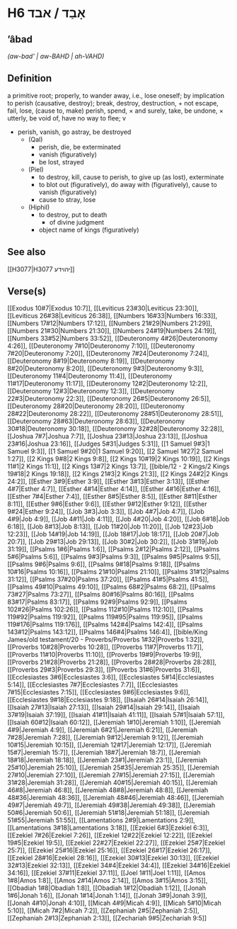 # H6 אָבַד / אבד

## ʼâbad

_(aw-bad' | aw-BAHD | ah-VAHD)_

## Definition

a primitive root; properly, to wander away, i.e., lose oneself; by implication to perish (causative, destroy); break, destroy, destruction, + not escape, fail, lose, (cause to, make) perish, spend, × and surely, take, be undone, × utterly, be void of, have no way to flee; v

- perish, vanish, go astray, be destroyed
  - (Qal)
    - perish, die, be exterminated
    - vanish (figuratively)
    - be lost, strayed
  - (Piel)
    - to destroy, kill, cause to perish, to give up (as lost), exterminate
    - to blot out (figuratively), do away with (figuratively), cause to vanish (figuratively)
    - cause to stray, lose
  - (Hiphil)
    - to destroy, put to death
      - of divine judgment
    - object name of kings (figuratively)

## See also

[[H3077|H3077 יהוידע]]

## Verse(s)

[[Exodus 10#7|Exodus 10:7]], [[Leviticus 23#30|Leviticus 23:30]], [[Leviticus 26#38|Leviticus 26:38]], [[Numbers 16#33|Numbers 16:33]], [[Numbers 17#12|Numbers 17:12]], [[Numbers 21#29|Numbers 21:29]], [[Numbers 21#30|Numbers 21:30]], [[Numbers 24#19|Numbers 24:19]], [[Numbers 33#52|Numbers 33:52]], [[Deuteronomy 4#26|Deuteronomy 4:26]], [[Deuteronomy 7#10|Deuteronomy 7:10]], [[Deuteronomy 7#20|Deuteronomy 7:20]], [[Deuteronomy 7#24|Deuteronomy 7:24]], [[Deuteronomy 8#19|Deuteronomy 8:19]], [[Deuteronomy 8#20|Deuteronomy 8:20]], [[Deuteronomy 9#3|Deuteronomy 9:3]], [[Deuteronomy 11#4|Deuteronomy 11:4]], [[Deuteronomy 11#17|Deuteronomy 11:17]], [[Deuteronomy 12#2|Deuteronomy 12:2]], [[Deuteronomy 12#3|Deuteronomy 12:3]], [[Deuteronomy 22#3|Deuteronomy 22:3]], [[Deuteronomy 26#5|Deuteronomy 26:5]], [[Deuteronomy 28#20|Deuteronomy 28:20]], [[Deuteronomy 28#22|Deuteronomy 28:22]], [[Deuteronomy 28#51|Deuteronomy 28:51]], [[Deuteronomy 28#63|Deuteronomy 28:63]], [[Deuteronomy 30#18|Deuteronomy 30:18]], [[Deuteronomy 32#28|Deuteronomy 32:28]], [[Joshua 7#7|Joshua 7:7]], [[Joshua 23#13|Joshua 23:13]], [[Joshua 23#16|Joshua 23:16]], [[Judges 5#31|Judges 5:31]], [[1 Samuel 9#3|1 Samuel 9:3]], [[1 Samuel 9#20|1 Samuel 9:20]], [[2 Samuel 1#27|2 Samuel 1:27]], [[2 Kings 9#8|2 Kings 9:8]], [[2 Kings 10#19|2 Kings 10:19]], [[2 Kings 11#1|2 Kings 11:1]], [[2 Kings 13#7|2 Kings 13:7]], [[bible/12 - 2 Kings/2 Kings 19#18|2 Kings 19:18]], [[2 Kings 21#3|2 Kings 21:3]], [[2 Kings 24#2|2 Kings 24:2]], [[Esther 3#9|Esther 3:9]], [[Esther 3#13|Esther 3:13]], [[Esther 4#7|Esther 4:7]], [[Esther 4#14|Esther 4:14]], [[Esther 4#16|Esther 4:16]], [[Esther 7#4|Esther 7:4]], [[Esther 8#5|Esther 8:5]], [[Esther 8#11|Esther 8:11]], [[Esther 9#6|Esther 9:6]], [[Esther 9#12|Esther 9:12]], [[Esther 9#24|Esther 9:24]], [[Job 3#3|Job 3:3]], [[Job 4#7|Job 4:7]], [[Job 4#9|Job 4:9]], [[Job 4#11|Job 4:11]], [[Job 4#20|Job 4:20]], [[Job 6#18|Job 6:18]], [[Job 8#13|Job 8:13]], [[Job 11#20|Job 11:20]], [[Job 12#23|Job 12:23]], [[Job 14#19|Job 14:19]], [[Job 18#17|Job 18:17]], [[Job 20#7|Job 20:7]], [[Job 29#13|Job 29:13]], [[Job 30#2|Job 30:2]], [[Job 31#19|Job 31:19]], [[Psalms 1#6|Psalms 1:6]], [[Psalms 2#12|Psalms 2:12]], [[Psalms 5#6|Psalms 5:6]], [[Psalms 9#3|Psalms 9:3]], [[Psalms 9#5|Psalms 9:5]], [[Psalms 9#6|Psalms 9:6]], [[Psalms 9#18|Psalms 9:18]], [[Psalms 10#16|Psalms 10:16]], [[Psalms 21#10|Psalms 21:10]], [[Psalms 31#12|Psalms 31:12]], [[Psalms 37#20|Psalms 37:20]], [[Psalms 41#5|Psalms 41:5]], [[Psalms 49#10|Psalms 49:10]], [[Psalms 68#2|Psalms 68:2]], [[Psalms 73#27|Psalms 73:27]], [[Psalms 80#16|Psalms 80:16]], [[Psalms 83#17|Psalms 83:17]], [[Psalms 92#9|Psalms 92:9]], [[Psalms 102#26|Psalms 102:26]], [[Psalms 112#10|Psalms 112:10]], [[Psalms 119#92|Psalms 119:92]], [[Psalms 119#95|Psalms 119:95]], [[Psalms 119#176|Psalms 119:176]], [[Psalms 142#4|Psalms 142:4]], [[Psalms 143#12|Psalms 143:12]], [[Psalms 146#4|Psalms 146:4]], [[bible/King James/old testament/20 - Proverbs/Proverbs 1#32|Proverbs 1:32]], [[Proverbs 10#28|Proverbs 10:28]], [[Proverbs 11#7|Proverbs 11:7]], [[Proverbs 11#10|Proverbs 11:10]], [[Proverbs 19#9|Proverbs 19:9]], [[Proverbs 21#28|Proverbs 21:28]], [[Proverbs 28#28|Proverbs 28:28]], [[Proverbs 29#3|Proverbs 29:3]], [[Proverbs 31#6|Proverbs 31:6]], [[Ecclesiastes 3#6|Ecclesiastes 3:6]], [[Ecclesiastes 5#14|Ecclesiastes 5:14]], [[Ecclesiastes 7#7|Ecclesiastes 7:7]], [[Ecclesiastes 7#15|Ecclesiastes 7:15]], [[Ecclesiastes 9#6|Ecclesiastes 9:6]], [[Ecclesiastes 9#18|Ecclesiastes 9:18]], [[Isaiah 26#14|Isaiah 26:14]], [[Isaiah 27#13|Isaiah 27:13]], [[Isaiah 29#14|Isaiah 29:14]], [[Isaiah 37#19|Isaiah 37:19]], [[Isaiah 41#11|Isaiah 41:11]], [[Isaiah 57#1|Isaiah 57:1]], [[Isaiah 60#12|Isaiah 60:12]], [[Jeremiah 1#10|Jeremiah 1:10]], [[Jeremiah 4#9|Jeremiah 4:9]], [[Jeremiah 6#21|Jeremiah 6:21]], [[Jeremiah 7#28|Jeremiah 7:28]], [[Jeremiah 9#12|Jeremiah 9:12]], [[Jeremiah 10#15|Jeremiah 10:15]], [[Jeremiah 12#17|Jeremiah 12:17]], [[Jeremiah 15#7|Jeremiah 15:7]], [[Jeremiah 18#7|Jeremiah 18:7]], [[Jeremiah 18#18|Jeremiah 18:18]], [[Jeremiah 23#1|Jeremiah 23:1]], [[Jeremiah 25#10|Jeremiah 25:10]], [[Jeremiah 25#35|Jeremiah 25:35]], [[Jeremiah 27#10|Jeremiah 27:10]], [[Jeremiah 27#15|Jeremiah 27:15]], [[Jeremiah 31#28|Jeremiah 31:28]], [[Jeremiah 40#15|Jeremiah 40:15]], [[Jeremiah 46#8|Jeremiah 46:8]], [[Jeremiah 48#8|Jeremiah 48:8]], [[Jeremiah 48#36|Jeremiah 48:36]], [[Jeremiah 48#46|Jeremiah 48:46]], [[Jeremiah 49#7|Jeremiah 49:7]], [[Jeremiah 49#38|Jeremiah 49:38]], [[Jeremiah 50#6|Jeremiah 50:6]], [[Jeremiah 51#18|Jeremiah 51:18]], [[Jeremiah 51#55|Jeremiah 51:55]], [[Lamentations 2#9|Lamentations 2:9]], [[Lamentations 3#18|Lamentations 3:18]], [[Ezekiel 6#3|Ezekiel 6:3]], [[Ezekiel 7#26|Ezekiel 7:26]], [[Ezekiel 12#22|Ezekiel 12:22]], [[Ezekiel 19#5|Ezekiel 19:5]], [[Ezekiel 22#27|Ezekiel 22:27]], [[Ezekiel 25#7|Ezekiel 25:7]], [[Ezekiel 25#16|Ezekiel 25:16]], [[Ezekiel 26#17|Ezekiel 26:17]], [[Ezekiel 28#16|Ezekiel 28:16]], [[Ezekiel 30#13|Ezekiel 30:13]], [[Ezekiel 32#13|Ezekiel 32:13]], [[Ezekiel 34#4|Ezekiel 34:4]], [[Ezekiel 34#16|Ezekiel 34:16]], [[Ezekiel 37#11|Ezekiel 37:11]], [[Joel 1#11|Joel 1:11]], [[Amos 1#8|Amos 1:8]], [[Amos 2#14|Amos 2:14]], [[Amos 3#15|Amos 3:15]], [[Obadiah 1#8|Obadiah 1:8]], [[Obadiah 1#12|Obadiah 1:12]], [[Jonah 1#6|Jonah 1:6]], [[Jonah 1#14|Jonah 1:14]], [[Jonah 3#9|Jonah 3:9]], [[Jonah 4#10|Jonah 4:10]], [[Micah 4#9|Micah 4:9]], [[Micah 5#10|Micah 5:10]], [[Micah 7#2|Micah 7:2]], [[Zephaniah 2#5|Zephaniah 2:5]], [[Zephaniah 2#13|Zephaniah 2:13]], [[Zechariah 9#5|Zechariah 9:5]]